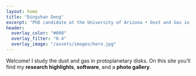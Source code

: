 ```yaml
---
layout: home
title: "Dingshan Deng"
excerpt: "PhD candidate at the University of Arizona • Dust and Gas in Protoplanetary Disks"
header:
  overlay_color: "#000"
  overlay_filter: "0.4"
  overlay_image: "/assets/images/hero.jpg"
---
```


Welcome! I study the dust and gas in protoplanetary disks. On this site you’ll find my **research highlights**, **software**, and a **photo gallery**.
